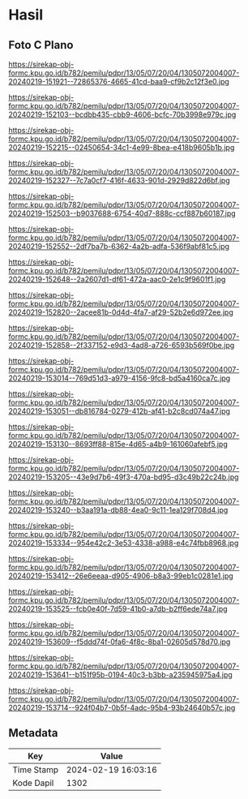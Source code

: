 # Hasil

## Foto C Plano

https://sirekap-obj-formc.kpu.go.id/b782/pemilu/pdpr/13/05/07/20/04/1305072004007-20240219-151921--72865376-4665-41cd-baa9-cf9b2c12f3e0.jpg

https://sirekap-obj-formc.kpu.go.id/b782/pemilu/pdpr/13/05/07/20/04/1305072004007-20240219-152103--bcdbb435-cbb9-4606-bcfc-70b3998e979c.jpg

https://sirekap-obj-formc.kpu.go.id/b782/pemilu/pdpr/13/05/07/20/04/1305072004007-20240219-152215--02450654-34c1-4e99-8bea-e418b9605b1b.jpg

https://sirekap-obj-formc.kpu.go.id/b782/pemilu/pdpr/13/05/07/20/04/1305072004007-20240219-152327--7c7a0cf7-416f-4633-901d-2929d822d6bf.jpg

https://sirekap-obj-formc.kpu.go.id/b782/pemilu/pdpr/13/05/07/20/04/1305072004007-20240219-152503--b9037688-6754-40d7-888c-ccf887b60187.jpg

https://sirekap-obj-formc.kpu.go.id/b782/pemilu/pdpr/13/05/07/20/04/1305072004007-20240219-152552--2df7ba7b-6362-4a2b-adfa-536f9abf81c5.jpg

https://sirekap-obj-formc.kpu.go.id/b782/pemilu/pdpr/13/05/07/20/04/1305072004007-20240219-152648--2a2607d1-df61-472a-aac0-2e1c9f9601f1.jpg

https://sirekap-obj-formc.kpu.go.id/b782/pemilu/pdpr/13/05/07/20/04/1305072004007-20240219-152820--2acee81b-0d4d-4fa7-af29-52b2e6d972ee.jpg

https://sirekap-obj-formc.kpu.go.id/b782/pemilu/pdpr/13/05/07/20/04/1305072004007-20240219-152858--2f337152-e9d3-4ad8-a726-6593b569f0be.jpg

https://sirekap-obj-formc.kpu.go.id/b782/pemilu/pdpr/13/05/07/20/04/1305072004007-20240219-153014--769d51d3-a979-4156-9fc8-bd5a4160ca7c.jpg

https://sirekap-obj-formc.kpu.go.id/b782/pemilu/pdpr/13/05/07/20/04/1305072004007-20240219-153051--db816784-0279-412b-af41-b2c8cd074a47.jpg

https://sirekap-obj-formc.kpu.go.id/b782/pemilu/pdpr/13/05/07/20/04/1305072004007-20240219-153130--8693ff88-815e-4d65-a4b9-161060afebf5.jpg

https://sirekap-obj-formc.kpu.go.id/b782/pemilu/pdpr/13/05/07/20/04/1305072004007-20240219-153205--43e9d7b6-49f3-470a-bd95-d3c49b22c24b.jpg

https://sirekap-obj-formc.kpu.go.id/b782/pemilu/pdpr/13/05/07/20/04/1305072004007-20240219-153240--b3aa191a-db88-4ea0-9c11-1ea129f708d4.jpg

https://sirekap-obj-formc.kpu.go.id/b782/pemilu/pdpr/13/05/07/20/04/1305072004007-20240219-153334--954e42c2-3e53-4338-a988-e4c74fbb8968.jpg

https://sirekap-obj-formc.kpu.go.id/b782/pemilu/pdpr/13/05/07/20/04/1305072004007-20240219-153412--26e6eeaa-d905-4906-b8a3-99eb1c0281e1.jpg

https://sirekap-obj-formc.kpu.go.id/b782/pemilu/pdpr/13/05/07/20/04/1305072004007-20240219-153525--fcb0e40f-7d59-41b0-a7db-b2ff6ede74a7.jpg

https://sirekap-obj-formc.kpu.go.id/b782/pemilu/pdpr/13/05/07/20/04/1305072004007-20240219-153609--f5ddd74f-0fa6-4f8c-8ba1-02605d578d70.jpg

https://sirekap-obj-formc.kpu.go.id/b782/pemilu/pdpr/13/05/07/20/04/1305072004007-20240219-153641--b151f95b-0194-40c3-b3bb-a235945975a4.jpg

https://sirekap-obj-formc.kpu.go.id/b782/pemilu/pdpr/13/05/07/20/04/1305072004007-20240219-153714--924f04b7-0b5f-4adc-95b4-93b24640b57c.jpg


## Metadata

| Key        | Value               |
| ---------- | ------------------- |
| Time Stamp | 2024-02-19 16:03:16 |
| Kode Dapil | 1302                |



